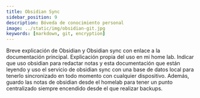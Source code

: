 ```yaml
---
title: Obsidian Sync
sidebar_position: 9
description: Bóveda de conocimiento personal
image: ../static/img/obsidian-git.jpg
keywords: [markdown, git, encryption]
---
```


Breve explicación de Obsidian y Obsidian sync con enlace a la documentación principal.
Explicación propia del uso en mi home lab.
Indicar que uso obsidian para redactar notas y esta documentación que están leyendo y uso el servicio de obsidian sync con una base de datos local para tenerlo sincronizado en todo momento con cualquier dispositivo.
Además, guardo las notas de obsidian desde el homelab para tener un punto centralizado siempre encendido desde el que realizar backups.